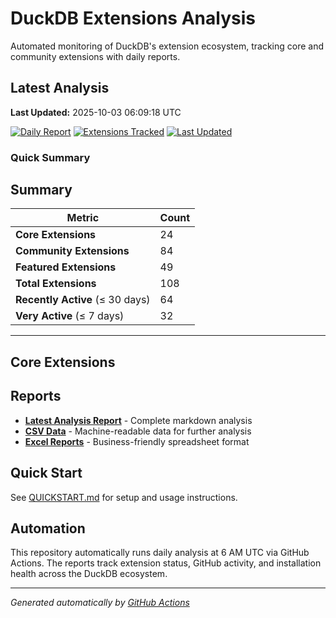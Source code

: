 # DuckDB Extensions Analysis

Automated monitoring of DuckDB's extension ecosystem, tracking core and community extensions with daily reports.

## Latest Analysis

**Last Updated:** 2025-10-03 06:09:18 UTC

[![Daily Report](https://img.shields.io/badge/Daily%20Report-Active-green)](./reports/latest.md)
[![Extensions Tracked](https://img.shields.io/badge/Extensions%20Tracked-108-blue)](./reports/latest.md)
[![Last Updated](https://img.shields.io/badge/Last%20Updated-2025-10-03%2006:09:18%20UTC-lightgrey)](./reports/latest.md)

### Quick Summary

## Summary

| **Metric** | **Count** |
|------------|-----------|
| **Core Extensions** | 24 |
| **Community Extensions** | 84 |
| **Featured Extensions** | 49 |
| **Total Extensions** | 108 |
| **Recently Active** (≤ 30 days) | 64 |
| **Very Active** (≤ 7 days) | 32 |


---
## Core Extensions


## Reports

- **[Latest Analysis Report](./reports/latest.md)** - Complete markdown analysis
- **[CSV Data](./reports/)** - Machine-readable data for further analysis  
- **[Excel Reports](./reports/)** - Business-friendly spreadsheet format

## Quick Start

See [QUICKSTART.md](./QUICKSTART.md) for setup and usage instructions.

## Automation

This repository automatically runs daily analysis at 6 AM UTC via GitHub Actions.
The reports track extension status, GitHub activity, and installation health across the DuckDB ecosystem.

---
*Generated automatically by [GitHub Actions](.github/workflows/daily-extensions-report.yml)*
